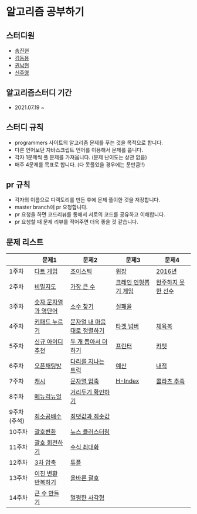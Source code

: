 
# 알고리즘 공부하기
 
## 스터디원
- [송진현](https://github.com/thdwlsgus0)
- [김동용](https://github.com/kingyong9169)
- [권낙현](https://github.com/knh6269)
- [신주영](https://github.com/juyeong-chungbuk)

## 알고리즘스터디 기간
- 2021.07.19 ~ 

## 스터디 규칙 
- programmers 사이트의 알고리즘 문제를 푸는 것을 목적으로 합니다.
- 다른 언어보단 자바스크립트 언어를 이용해서 문제를 풉니다.
- 각자 1문제씩 풀 문제를 가져옵니다. (문제 난이도는 상관 없음)
- 매주 4문제를 목표로 합니다. (다 못풀었을 경우에는 푼만큼!!)

## pr 규칙
- 각자의 이름으로 디렉토리를 만든 후에 문제 풀이한 것을 저장합니다.
- master branch에 pr 요청합니다.
- pr 요청을 하면 코드리뷰를 통해서 서로의 코드를 공유하고 이해합니다.
- pr 요청할 때 문제 리뷰를 적어주면 더욱 좋을 것 같습니다.


## 문제 리스트

|  | 문제1   | 문제2 | 문제3 | 문제4
| -------- | ------ | ------------------------------------------- | --------------| ------- |
| 1주차    | [다트 게임](https://programmers.co.kr/learn/courses/30/lessons/17682) |  [조이스틱](https://programmers.co.kr/learn/courses/30/lessons/42860)     | [위장](https://programmers.co.kr/learn/courses/30/lessons/42578) | [2016년](https://programmers.co.kr/learn/courses/30/lessons/12901) |
| 2주차 | [비밀지도](https://programmers.co.kr/learn/courses/30/lessons/17681) | [가장 큰 수](https://programmers.co.kr/learn/courses/30/lessons/42746) | [크레인 인형뽑기 게임](https://programmers.co.kr/learn/courses/30/lessons/64061) | [완주하지 못한 선수](https://programmers.co.kr/learn/courses/30/lessons/42576)
| 3주차 | [숫자 문자열과 영단어](https://programmers.co.kr/learn/courses/30/lessons/81301) | [소수 찾기](https://programmers.co.kr/learn/courses/30/lessons/42839) | [실패율](https://programmers.co.kr/learn/courses/30/lessons/42889)
| 4주차 | [키패드 누르기](https://programmers.co.kr/learn/courses/30/lessons/67256) | [문자열 내 마음대로 정렬하기](https://programmers.co.kr/learn/courses/30/lessons/12915) | [타겟 넘버](https://programmers.co.kr/learn/courses/30/lessons/43165) | [체육복](https://programmers.co.kr/learn/courses/30/lessons/42862)
| 5주차 | [신규 아이디 추천](https://programmers.co.kr/learn/courses/30/lessons/72410) | [두 개 뽑아서 더하기](https://programmers.co.kr/learn/courses/30/lessons/68644?language=javascript) | [프린터](https://programmers.co.kr/learn/courses/30/lessons/42587) | [카펫](https://programmers.co.kr/learn/courses/30/lessons/42842)
| 6주차 | [오픈채팅방](https://programmers.co.kr/learn/courses/30/lessons/42888) | [다리를 지나는 트럭](https://programmers.co.kr/learn/courses/30/lessons/42583) | [예산](https://programmers.co.kr/learn/courses/30/lessons/12982) | [내적](https://programmers.co.kr/learn/courses/30/lessons/70128)
| 7주차 | [캐시](https://programmers.co.kr/learn/courses/30/lessons/17680) | [문자열 압축](https://programmers.co.kr/learn/courses/30/lessons/60057) | [H-Index](https://programmers.co.kr/learn/courses/30/lessons/42747) | [콜라츠 추측](https://programmers.co.kr/learn/courses/30/lessons/12943)
| 8주차 | [메뉴리뉴얼](https://programmers.co.kr/learn/courses/30/lessons/72411) | [거리두기 확인하기](https://programmers.co.kr/learn/courses/30/lessons/81302)
| 9주차(추석) | [최소공배수](https://programmers.co.kr/learn/courses/30/lessons/12953) | [최댓값과 최솟값](https://programmers.co.kr/learn/courses/30/lessons/12939)
| 10주차 | [괄호변환](https://programmers.co.kr/learn/courses/30/lessons/60058) | [뉴스 클러스터링](https://programmers.co.kr/learn/courses/30/lessons/17677)
| 11주차 | [괄호 회전하기](https://programmers.co.kr/learn/courses/30/lessons/76502) | [수식 최대화](https://programmers.co.kr/learn/courses/30/lessons/67257)
| 12주차 | [3차 압축](https://programmers.co.kr/learn/courses/30/lessons/17684) | [튜플](https://programmers.co.kr/learn/courses/30/lessons/64065)
| 13주차 | [이진 변환 반복하기](https://programmers.co.kr/learn/courses/30/lessons/70129) | [올바른 괄호](https://programmers.co.kr/learn/courses/30/lessons/12909)
| 14주차 | [큰 수 만들기](https://programmers.co.kr/learn/courses/30/lessons/42883) | [멀쩡한 사각형](https://programmers.co.kr/learn/courses/30/lessons/62048)